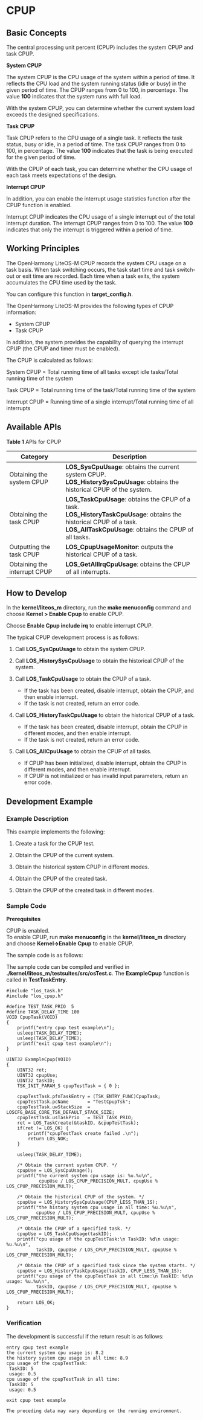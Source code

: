 # CPUP


## Basic Concepts

The central processing unit percent (CPUP) includes the system CPUP and task CPUP.

**System CPUP**

The system CPUP is the CPU usage of the system within a period of time. It reflects the CPU load and the system running status (idle or busy) in the given period of time. The CPUP ranges from 0 to 100, in percentage. The value **100** indicates that the system runs with full load.

With the system CPUP, you can determine whether the current system load exceeds the designed specifications.

**Task CPUP**

Task CPUP refers to the CPU usage of a single task. It reflects the task status, busy or idle, in a period of time. The task CPUP ranges from 0 to 100, in percentage. The value **100** indicates that the task is being executed for the given period of time.

With the CPUP of each task, you can determine whether the CPU usage of each task meets expectations of the design.

**Interrupt CPUP**

In addition, you can enable the interrupt usage statistics function after the CPUP function is enabled.

Interrupt CPUP indicates the CPU usage of a single interrupt out of the total interrupt duration. The interrupt CPUP ranges from 0 to 100. The value **100** indicates that only the interrupt is triggered within a period of time.


## Working Principles

The OpenHarmony LiteOS-M CPUP records the system CPU usage on a task basis. When task switching occurs, the task start time and task switch-out or exit time are recorded. Each time when a task exits, the system accumulates the CPU time used by the task.

You can configure this function in **target_config.h**.

The OpenHarmony LiteOS-M provides the following types of CPUP information:

- System CPUP
- Task CPUP

In addition, the system provides the capability of querying the interrupt CPUP (the CPUP and timer must be enabled).

The CPUP is calculated as follows:

System CPUP = Total running time of all tasks except idle tasks/Total running time of the system

Task CPUP = Total running time of the task/Total running time of the system

Interrupt CPUP = Running time of a single interrupt/Total running time of all interrupts


## Available APIs

  **Table 1** APIs for CPUP

| Category| Description|
| -------- | -------- |
| Obtaining the system CPUP| **LOS_SysCpuUsage**: obtains the current system CPUP.<br>**LOS_HistorySysCpuUsage**: obtains the historical CPUP of the system.|
| Obtaining the task CPUP| **LOS_TaskCpuUsage**: obtains the CPUP of a task.<br>**LOS_HistoryTaskCpuUsage**: obtains the historical CPUP of a task.<br>**LOS_AllTaskCpuUsage**: obtains the CPUP of all tasks.|
| Outputting the task CPUP| **LOS_CpupUsageMonitor**: outputs the historical CPUP of a task.|
| Obtaining the interrupt CPUP| **LOS_GetAllIrqCpuUsage**: obtains the CPUP of all interrupts.|

## How to Develop

In the **kernel/liteos_m** directory, run the **make menuconfig** command and choose **Kernel > Enable Cpup** to enable CPUP.

Choose **Enable Cpup include irq** to enable interrupt CPUP.

The typical CPUP development process is as follows:

1. Call **LOS_SysCpuUsage** to obtain the system CPUP.

2. Call **LOS_HistorySysCpuUsage** to obtain the historical CPUP of the system.

3. Call **LOS_TaskCpuUsage** to obtain the CPUP of a task.
   - If the task has been created, disable interrupt, obtain the CPUP, and then enable interrupt.
   - If the task is not created, return an error code.

4. Call **LOS_HistoryTaskCpuUsage** to obtain the historical CPUP of a task.
   - If the task has been created, disable interrupt, obtain the CPUP in different modes, and then enable interrupt.
   - If the task is not created, return an error code.

5. Call **LOS_AllCpuUsage** to obtain the CPUP of all tasks.
   - If CPUP has been initialized, disable interrupt, obtain the CPUP in different modes, and then enable interrupt.
   - If CPUP is not initialized or has invalid input parameters, return an error code.


## Development Example


### Example Description

This example implements the following:

1. Create a task for the CPUP test.

2. Obtain the CPUP of the current system.

3. Obtain the historical system CPUP in different modes.

4. Obtain the CPUP of the created task.

5. Obtain the CPUP of the created task in different modes.


### Sample Code

**Prerequisites**

CPUP is enabled.<br>To enable CPUP, run **make menuconfig** in the **kernel/liteos_m** directory and choose **Kernel->Enable Cpup** to enable CPUP.

The sample code is as follows:

The sample code can be compiled and verified in **./kernel/liteos_m/testsuites/src/osTest.c**. The **ExampleCpup** function is called in **TestTaskEntry**.


```
#include "los_task.h"
#include "los_cpup.h"

#define TEST_TASK_PRIO  5
#define TASK_DELAY_TIME 100
VOID CpupTask(VOID)
{
    printf("entry cpup test example\n");
    usleep(TASK_DELAY_TIME);
    usleep(TASK_DELAY_TIME);
    printf("exit cpup test example\n");
}

UINT32 ExampleCpup(VOID)
{
    UINT32 ret;
    UINT32 cpupUse;
    UINT32 taskID;
    TSK_INIT_PARAM_S cpupTestTask = { 0 };

    cpupTestTask.pfnTaskEntry = (TSK_ENTRY_FUNC)CpupTask;
    cpupTestTask.pcName       = "TestCpupTsk";
    cpupTestTask.uwStackSize  = LOSCFG_BASE_CORE_TSK_DEFAULT_STACK_SIZE;
    cpupTestTask.usTaskPrio   = TEST_TASK_PRIO;
    ret = LOS_TaskCreate(&taskID, &cpupTestTask);
    if(ret != LOS_OK) {
        printf("cpupTestTask create failed .\n");
        return LOS_NOK;
    }

    usleep(TASK_DELAY_TIME);

    /* Obtain the current system CPUP. */
    cpupUse = LOS_SysCpuUsage();
    printf("the current system cpu usage is: %u.%u\n",
            cpupUse / LOS_CPUP_PRECISION_MULT, cpupUse % LOS_CPUP_PRECISION_MULT);

    /* Obtain the historical CPUP of the system. */
    cpupUse = LOS_HistorySysCpuUsage(CPUP_LESS_THAN_1S);
    printf("the history system cpu usage in all time: %u.%u\n",
           cpupUse / LOS_CPUP_PRECISION_MULT, cpupUse % LOS_CPUP_PRECISION_MULT);

    /* Obtain the CPUP of a specified task. */
    cpupUse = LOS_TaskCpuUsage(taskID);
    printf("cpu usage of the cpupTestTask:\n TaskID: %d\n usage: %u.%u\n",
           taskID, cpupUse / LOS_CPUP_PRECISION_MULT, cpupUse % LOS_CPUP_PRECISION_MULT);

    /* Obtain the CPUP of a specified task since the system starts. */
    cpupUse = LOS_HistoryTaskCpuUsage(taskID, CPUP_LESS_THAN_1S);
    printf("cpu usage of the cpupTestTask in all time:\n TaskID: %d\n usage: %u.%u\n",
           taskID, cpupUse / LOS_CPUP_PRECISION_MULT, cpupUse % LOS_CPUP_PRECISION_MULT);

    return LOS_OK;
}
```


### Verification

  The development is successful if the return result is as follows:

```
entry cpup test example
the current system cpu usage is: 8.2
the history system cpu usage in all time: 8.9
cpu usage of the cpupTestTask:
 TaskID: 5
 usage: 0.5
cpu usage of the cpupTestTask in all time:
 TaskID: 5
 usage: 0.5

exit cpup test example

The preceding data may vary depending on the running environment.
```
